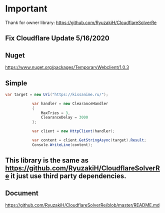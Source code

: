 # Important
Thank for owner library: https://github.com/RyuzakiH/CloudflareSolverRe

## Fix Cloudflare Update 5/16/2020

## Nuget
https://www.nuget.org/packages/TemporaryWebclient/1.0.3

## Simple
```c#
var target = new Uri("https://kissanime.ru/");

            var handler = new ClearanceHandler
            {
                MaxTries = 3,
                ClearanceDelay = 3000
            };

            var client = new HttpClient(handler);

            var content = client.GetStringAsync(target).Result;
            Console.WriteLine(content);
```


## This library is the same as https://github.com/RyuzakiH/CloudflareSolverRe it just use third party dependencies.
## Document 
https://github.com/RyuzakiH/CloudflareSolverRe/blob/master/README.md

